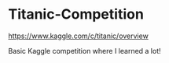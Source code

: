 # Titanic-Competition
https://www.kaggle.com/c/titanic/overview

Basic Kaggle competition where I learned a lot!
